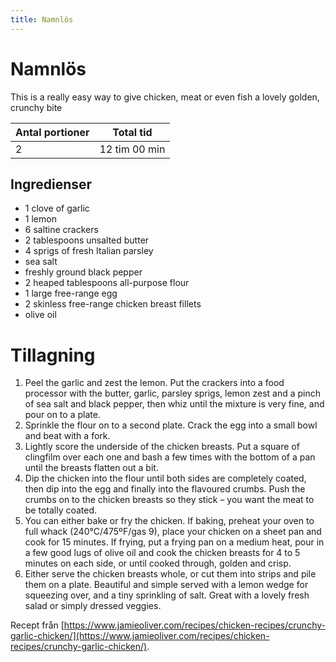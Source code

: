 ```yaml
---
title: Namnlös
---
```

# Namnlös

This is a really easy way to give chicken, meat or even fish a lovely golden, crunchy bite

| Antal portioner | Total tid     |
| --------------- | ------------- |
| 2               | 12 tim 00 min |

## Ingredienser
* 1 clove of garlic 
* 1  lemon 
* 6  saltine crackers 
* 2 tablespoons unsalted butter 
* 4 sprigs of fresh Italian parsley 
*   sea salt 
*   freshly ground black pepper 
* 2 heaped tablespoons all-purpose flour 
* 1 large free-range egg 
* 2  skinless free-range chicken breast fillets 
*   olive oil 

# Tillagning
<ol class="recipeSteps"><li>Peel the garlic and zest the lemon. Put the crackers into a food processor with the butter, garlic, parsley sprigs, lemon zest and a pinch of sea salt and black pepper, then whiz until the mixture is very fine, and pour on to a plate. </li><li>Sprinkle the flour on to a second plate. Crack the egg into a small bowl and beat with a fork.</li><li>Lightly score the underside of the chicken breasts. Put a square of clingfilm over each one and bash a few times with the bottom of a pan until the breasts flatten out a bit.</li><li>Dip the chicken into the flour until both sides are completely coated, then dip into the egg and finally into the flavoured crumbs. Push the crumbs on to the chicken breasts so they stick – you want the meat to be totally coated.</li><li>You can either bake or fry the chicken. If baking, preheat your oven to full whack (240°C/475ºF/gas 9), place your chicken on a sheet pan and cook for 15 minutes. If frying, put a frying pan on a medium heat, pour in a few good lugs of olive oil and cook the chicken breasts for 4 to 5 minutes on each side, or until cooked through, golden and crisp. </li><li>Either serve the chicken breasts whole, or cut them into strips and pile them on a plate. Beautiful and simple served with a lemon wedge for squeezing over, and a tiny sprinkling of salt. Great with a lovely fresh salad or simply dressed veggies.</li></ol>

Recept från [https://www.jamieoliver.com/recipes/chicken-recipes/crunchy-garlic-chicken/](https://www.jamieoliver.com/recipes/chicken-recipes/crunchy-garlic-chicken/).

